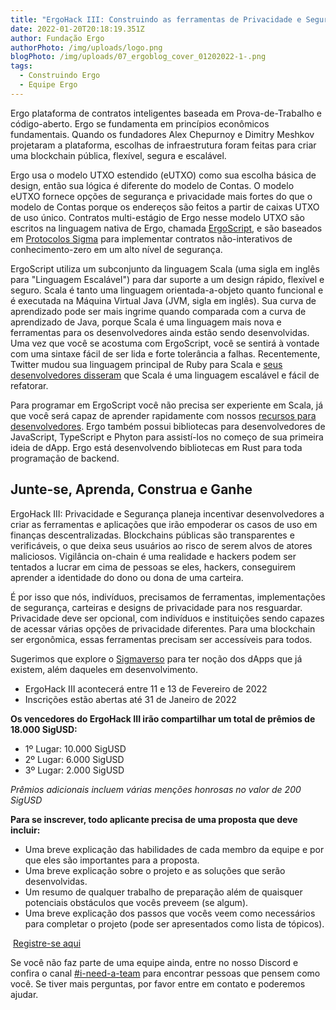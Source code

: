 ```yaml
---
title: "ErgoHack III: Construindo as ferramentas de Privacidade e Segurança do Futuro"
date: 2022-01-20T20:18:19.351Z
author: Fundação Ergo
authorPhoto: /img/uploads/logo.png
blogPhoto: /img/uploads/07_ergoblog_cover_01202022-1-.png
tags:
  - Construindo Ergo
  - Equipe Ergo
---
```

<!--StartFragment-->

Ergo plataforma de contratos inteligentes baseada em Prova-de-Trabalho e código-aberto. Ergo se fundamenta em princípios econômicos fundamentais. Quando os fundadores Alex Chepurnoy e Dimitry Meshkov projetaram a plataforma, escolhas de infraestrutura foram feitas para criar uma blockchain pública, flexível, segura e escalável. 

Ergo usa o modelo UTXO estendido (eUTXO) como sua escolha básica de design, então sua lógica é diferente do modelo de Contas. O modelo eUTXO fornece opções de segurança e privacidade mais fortes do que o modelo de Contas porque os endereços são feitos a partir de caixas UTXO de uso único. Contratos multi-estágio de Ergo nesse modelo UTXO são escritos na linguagem nativa de Ergo, chamada [ErgoScript](https://ergoplatform.org/docs/ErgoScript.pdf), e são baseados em [Protocolos Sigma](http://docs.ergoplatform.org/dev/scs/sigma/) para implementar contratos não-interativos de conhecimento-zero em um alto nível de segurança.

ErgoScript utiliza um subconjunto da linguagem Scala (uma sigla em inglês para "Linguagem Escalável") para dar suporte a um design rápido, flexível e seguro. Scala é tanto uma linguagem orientada-a-objeto quanto funcional e é executada na Máquina Virtual Java (JVM, sigla em inglês). Sua curva de aprendizado pode ser mais ingrime quando comparada com a curva de aprendizado de Java, porque Scala é uma linguagem mais nova e ferramentas para os desenvolvedores ainda estão sendo desenvolvidas. Uma vez que você se acostuma com ErgoScript, você se sentirá à vontade com uma sintaxe fácil de ser lida e forte tolerância a falhas. Recentemente, Twitter mudou sua linguagem principal de Ruby para Scala e [seus desenvolvedores disseram](https://youtu.be/IayQ7lxPUP4?t=1549) que Scala é uma linguagem escalável e fácil de refatorar.

Para programar em ErgoScript você não precisa ser experiente em Scala, já que você será capaz de aprender rapidamente com nossos [recursos para desenvolvedores](https://ergohack.io/journey-precursor/). Ergo também possui bibliotecas para desenvolvedores de JavaScript, TypeScript e Phyton para assistí-los no começo de sua primeira ideia de dApp. Ergo está desenvolvendo bibliotecas em Rust para toda programação de backend.

## Junte-se, Aprenda, Construa e Ganhe

ErgoHack III: Privacidade e Segurança planeja incentivar desenvolvedores a criar as ferramentas e aplicações que irão empoderar os casos de uso em finanças descentralizadas. Blockchains públicas são transparentes e verificáveis, o que deixa seus usuários ao risco de serem alvos de atores maliciosos. Vigilância on-chain é uma realidade e hackers podem ser tentados a lucrar em cima de pessoas se eles, hackers, conseguirem aprender a identidade do dono ou dona de uma carteira.

É por isso que nós, indivíduos, precisamos de ferramentas, implementações de segurança, carteiras e designs de privacidade para nos resguardar. Privacidade deve ser opcional, com indivíduos e instituições sendo capazes de acessar várias opções de privacidade diferentes. Para uma blockchain ser ergonômica, essas ferramentas precisam ser accessíveis para todos.

Sugerimos que explore o [Sigmaverso](https://bit.ly/3kRCqpo) para ter noção dos dApps que já existem, além daqueles em desenvolvimento. 

* ErgoHack III acontecerá entre 11 e 13 de Fevereiro de 2022
* Inscrições estão abertas até 31 de Janeiro de 2022

**Os vencedores do ErgoHack III irão compartilhar um total de prêmios de 18.000 SigUSD:**

* 1º Lugar: 10.000 SigUSD
* 2º Lugar: 6.000 SigUSD
* 3º Lugar: 2.000 SigUSD

*Prêmios adicionais incluem várias menções honrosas no valor de 200 SigUSD*

**Para se inscrever, todo aplicante precisa de uma proposta que deve incluir:**

* Uma breve explicação das habilidades de cada membro da equipe e por que eles são importantes para a proposta.
* Uma breve explicação sobre o projeto e as soluções que serão desenvolvidas.
* Um resumo de qualquer trabalho de preparação além de quaisquer potenciais obstáculos que vocês preveem (se algum).
* Uma breve explicação dos passos que vocês veem como necessários para completar o projeto (pode ser apresentados como lista de tópicos).

 [Registre-se aqui](https://q9fwzopidh8.typeform.com/to/oVAR4zvy?typeform-source=ergoplatform.org)

Se você não faz parte de uma equipe ainda, entre no nosso Discord e confira o canal [#i-need-a-team](https://discord.com/channels/668903786361651200/852478885744345118) para encontrar pessoas que pensem como você. Se tiver mais perguntas, por favor entre em contato e poderemos ajudar.

<!--EndFragment-->